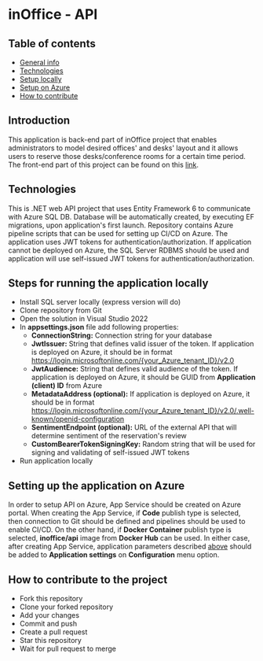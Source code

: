 # inOffice - API

## Table of contents
* [General info](#introduction)
* [Technologies](#technologies)
* [Setup locally](#steps-for-running-the-application-locally)
* [Setup on Azure](#setting-up-the-application-on-Azure)
* [How to contribute](#how-to-contribute-to-the-project)

## Introduction

This application is back-end part of inOffice project that enables administrators to model desired offices' and desks' layout and it allows users to reserve those desks/conference rooms for a certain time period. The front-end part of this project can be found on this [link](https://dev.azure.com/ITLabs-LLC/Internship%202022/_git/inOffice%20-%20UI).

## Technologies

This is .NET web API project that uses Entity Framework 6 to communicate with Azure SQL DB. Database will be automatically created, by executing EF migrations, upon application's first launch. Repository contains Azure pipeline scripts that can be used for setting up CI/CD on Azure. The application uses JWT tokens for authentication/authorization. If application cannot be deployed on Azure, the SQL Server RDBMS should be used and application will use self-issued JWT tokens for authentication/authorization.

## Steps for running the application locally

* Install SQL server locally (express version will do)
* Clone repository from Git
* Open the solution in Visual Studio 2022
* In **appsettings.json** file add following properties:
  - **ConnectionString:** Connection string for your database
  - **JwtIssuer:** String that defines valid issuer of the token. If application is deployed on Azure, it should be in format https://login.microsoftonline.com/{your_Azure_tenant_ID}/v2.0
  - **JwtAudience:** String that defines valid audience of the token. If application is deployed on Azure, it should be GUID from **Application (client) ID** from Azure
  - **MetadataAddress (optional):** If application is deployed on Azure, it should be in format https://login.microsoftonline.com/{your_Azure_tenant_ID}/v2.0/.well-known/openid-configuration
  - **SentimentEndpoint (optional):** URL of the external API that will determine sentiment of the reservation's review
  - **CustomBearerTokenSigningKey:** Random string that will be used for signing and validating of self-issued JWT tokens
* Run application locally

## Setting up the application on Azure

In order to setup API on Azure, App Service should be created on Azure portal. When creating the App Service, if **Code** publish type is selected, then connection to Git should be defined and pipelines should be used to enable CI/CD. On the other hand, if **Docker Container** publish type is selected, **inoffice/api** image from **Docker Hub** can be used. In either case, after creating App Service, application parameters described [above](#setting-up-the-application-on-Azure) should be added to **Application settings** on **Configuration** menu option.

## How to contribute to the project

* Fork this repository
* Clone your forked repository
* Add your changes
* Commit and push
* Create a pull request
* Star this repository
* Wait for pull request to merge